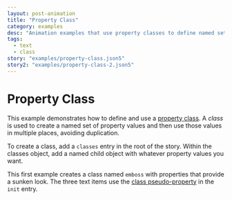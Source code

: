 ```yaml
---
layout: post-animation
title: "Property Class"
category: examples
desc: "Animation examples that use property classes to define named sets of property values that are used multiple times."
tags: 
  - text
  - class
story: "examples/property-class.json5"
story2: "examples/property-class-2.json5"
---
```

# Property Class

This example demonstrates how to define and use a [property class](/properties/#classes).  A _class_ is used to create a named set of property values and then use those values in multiple places, avoiding duplication.

To create a class, add a <code>classes</code> entry in the root of the story.  Within the classes object, add a named child object with whatever property values you want.

This first example creates a class named <code>emboss</code> with properties that provide a sunken look. The three text items use the [class pseudo-property](/docs/properties/#class) in the <code>init</code> entry.